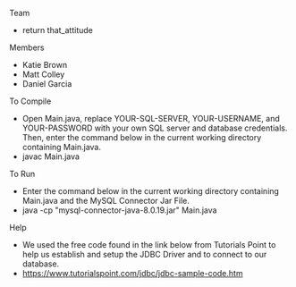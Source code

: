 Team
- return that_attitude

Members
- Katie Brown
- Matt Colley
- Daniel Garcia

To Compile
- Open Main.java, replace YOUR-SQL-SERVER, YOUR-USERNAME, and YOUR-PASSWORD with your own SQL server and database credentials. Then, enter the command below in the current working directory containing Main.java.
- javac Main.java

To Run
- Enter the command below in the current working directory containing Main.java and the MySQL Connector Jar File.
- java -cp "mysql-connector-java-8.0.19.jar" Main.java

Help
- We used the free code found in the link below from Tutorials Point to help us establish and setup the JDBC Driver and to connect to our database.
- https://www.tutorialspoint.com/jdbc/jdbc-sample-code.htm